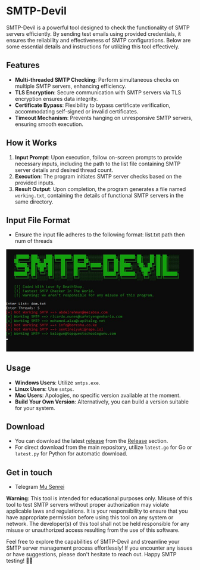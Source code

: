 # SMTP-Devil

SMTP-Devil is a powerful tool designed to check the functionality of SMTP servers efficiently. By sending test emails using provided credentials, it ensures the reliability and effectiveness of SMTP configurations. Below are some essential details and instructions for utilizing this tool effectively.

## Features

- **Multi-threaded SMTP Checking**: Perform simultaneous checks on multiple SMTP servers, enhancing efficiency.
- **TLS Encryption**: Secure communication with SMTP servers via TLS encryption ensures data integrity.
- **Certificate Bypass**: Flexibility to bypass certificate verification, accommodating self-signed or invalid certificates.
- **Timeout Mechanism**: Prevents hanging on unresponsive SMTP servers, ensuring smooth execution.

## How it Works

1. **Input Prompt**: Upon execution, follow on-screen prompts to provide necessary inputs, including the path to the list file containing SMTP server details and desired thread count.
2. **Execution**: The program initiates SMTP server checks based on the provided inputs.
3. **Result Output**: Upon completion, the program generates a file named `working.txt`, containing the details of functional SMTP servers in the same directory.

## Input File Format

- Ensure the input file adheres to the following format: list.txt path then num of threads
  
![ScreenShot](assist/1.jpg)



## Usage

- **Windows Users**: Utilize `smtps.exe`.
- **Linux Users**: Use `smtps`.
- **Mac Users**: Apologies, no specific version available at the moment.
- **Build Your Own Version**: Alternatively, you can build a version suitable for your system.

## Download

- You can download the latest [release](https://github.com/naiyanrahman/SMTPDEVIL/releases/tag/v1.0) from the [Release](https://github.com/naiyanrahman/SMTPDEVIL/releases/tag/v1.0)
 section.
- For direct download from the main repository, utilize `latest.go` for Go or `latest.py` for Python for automatic download.

## Get in touch
- Telegram [Mu Senrei](t.me/musenrei)


**Warning**: This tool is intended for educational purposes only. Misuse of this tool to test SMTP servers without proper authorization may violate applicable laws and regulations. It is your responsibility to ensure that you have appropriate permission before using this tool on any system or network. The developer(s) of this tool shall not be held responsible for any misuse or unauthorized access resulting from the use of this software.


Feel free to explore the capabilities of SMTP-Devil and streamline your SMTP server management process effortlessly! If you encounter any issues or have suggestions, please don't hesitate to reach out. Happy SMTP testing! 📧🔥
